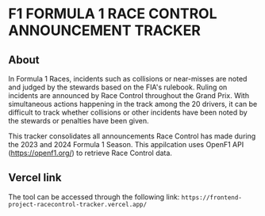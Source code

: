 # F1 FORMULA 1 RACE CONTROL ANNOUNCEMENT TRACKER

## About
In Formula 1 Races, incidents such as collisions or near-misses are noted and judged by the stewards based on the FIA's rulebook.
Ruling on incidents are announced by Race Control throughout the Grand Prix.
With simultaneous actions happening in the track among the 20 drivers, it can be difficult to track whether collisions or other incidents have been noted by the stewards or penalties have been given.

This tracker consolidates all announcements Race Control has made during the 2023 and 2024 Formula 1 Season.
This appilcation uses OpenF1 API (https://openf1.org/) to retrieve Race Control data.

## Vercel link
The tool can be accessed through the following link:
``` https://frontend-project-racecontrol-tracker.vercel.app/ ```

